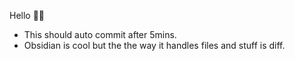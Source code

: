 Hello 👋🏻

- This should auto commit after 5mins.
- Obsidian is cool but the the way it handles files and stuff is diff.